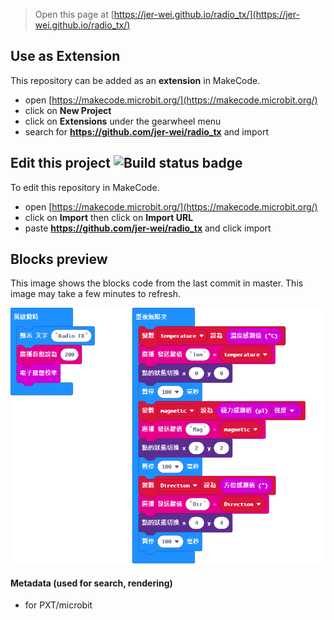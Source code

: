 
> Open this page at [https://jer-wei.github.io/radio_tx/](https://jer-wei.github.io/radio_tx/)

## Use as Extension

This repository can be added as an **extension** in MakeCode.

* open [https://makecode.microbit.org/](https://makecode.microbit.org/)
* click on **New Project**
* click on **Extensions** under the gearwheel menu
* search for **https://github.com/jer-wei/radio_tx** and import

## Edit this project ![Build status badge](https://github.com/jer-wei/radio_tx/workflows/MakeCode/badge.svg)

To edit this repository in MakeCode.

* open [https://makecode.microbit.org/](https://makecode.microbit.org/)
* click on **Import** then click on **Import URL**
* paste **https://github.com/jer-wei/radio_tx** and click import

## Blocks preview

This image shows the blocks code from the last commit in master.
This image may take a few minutes to refresh.

![A rendered view of the blocks](https://github.com/jer-wei/radio_tx/raw/master/.github/makecode/blocks.png)

#### Metadata (used for search, rendering)

* for PXT/microbit
<script src="https://makecode.com/gh-pages-embed.js"></script><script>makeCodeRender("{{ site.makecode.home_url }}", "{{ site.github.owner_name }}/{{ site.github.repository_name }}");</script>
